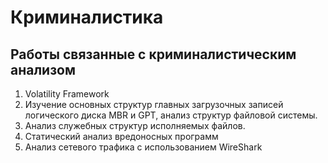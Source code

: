 # Криминалистика

## Работы связанные с криминалистическим анализом

1.  Volatility Framework
2.  Изучение основных структур главных загрузочных записей логического
    диска MBR и GPT, анализ структур файловой системы.
3.  Анализ служебных структур исполняемых файлов.
4.  Статический анализ вредоносных программ
5.  Анализ сетевого трафика с использованием WireShark
